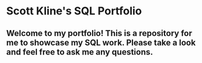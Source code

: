 # Scott Kline's SQL Portfolio
## Welcome to my portfolio! This is a repository for me to showcase my SQL work. Please take a look and feel free to ask me any questions.
